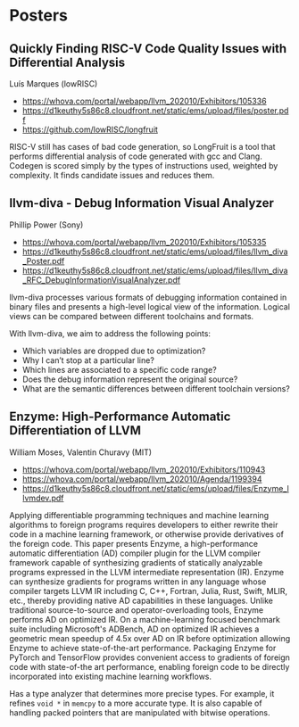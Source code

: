 # Posters

## Quickly Finding RISC-V Code Quality Issues with Differential Analysis

Luís Marques (lowRISC)

- https://whova.com/portal/webapp/llvm_202010/Exhibitors/105336
- https://d1keuthy5s86c8.cloudfront.net/static/ems/upload/files/poster.pdf
- https://github.com/lowRISC/longfruit

RISC-V still has cases of bad code generation, so LongFruit is a tool
that performs differential analysis of code generated with gcc and
Clang. Codegen is scored simply by the types of instructions used,
weighted by complexity. It finds candidate issues and reduces them.

## llvm-diva - Debug Information Visual Analyzer

Phillip Power (Sony)

- https://whova.com/portal/webapp/llvm_202010/Exhibitors/105335
- https://d1keuthy5s86c8.cloudfront.net/static/ems/upload/files/llvm_diva_Poster.pdf
- https://d1keuthy5s86c8.cloudfront.net/static/ems/upload/files/llvm_diva_RFC_DebugInformationVisualAnalyzer.pdf

llvm-diva processes various formats of debugging information contained
in binary files and presents a high-level logical view of the
information. Logical views can be compared between different toolchains
and formats.

With llvm-diva, we aim to address the following points:

- Which variables are dropped due to optimization?
- Why I can’t stop at a particular line?
- Which lines are associated to a specific code range?
- Does the debug information represent the original source?
- What are the semantic differences between different toolchain versions?

## Enzyme: High-Performance Automatic Differentiation of LLVM

William Moses, Valentin Churavy (MIT)

- https://whova.com/portal/webapp/llvm_202010/Exhibitors/110943
- https://whova.com/portal/webapp/llvm_202010/Agenda/1199394
- https://d1keuthy5s86c8.cloudfront.net/static/ems/upload/files/Enzyme_llvmdev.pdf

Applying differentiable programming techniques and machine learning
algorithms to foreign programs requires developers to either rewrite
their code in a machine learning framework, or otherwise provide
derivatives of the foreign code. This paper presents Enzyme, a
high-performance automatic differentiation (AD) compiler plugin for the
LLVM compiler framework capable of synthesizing gradients of statically
analyzable programs expressed in the LLVM intermediate representation
(IR). Enzyme can synthesize gradients for programs written in any
language whose compiler targets LLVM IR including C, C++, Fortran,
Julia, Rust, Swift, MLIR, etc., thereby providing native AD capabilities
in these languages. Unlike traditional source-to-source and
operator-overloading tools, Enzyme performs AD on optimized IR. On a
machine-learning focused benchmark suite including Microsoft's ADBench,
AD on optimized IR achieves a geometric mean speedup of 4.5x over AD on
IR before optimization allowing Enzyme to achieve state-of-the-art
performance. Packaging Enzyme for PyTorch and TensorFlow provides
convenient access to gradients of foreign code with state-of-the art
performance, enabling foreign code to be directly incorporated into
existing machine learning workflows.

Has a type analyzer that determines more precise types. For example, it
refines `void *` in `memcpy` to a more accurate type. It is also capable
of handling packed pointers that are manipulated with bitwise
operations.
